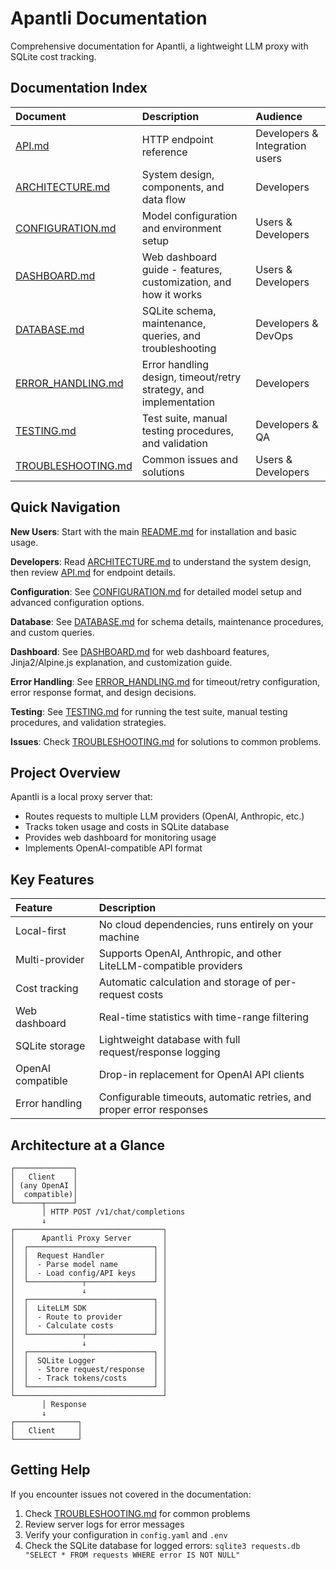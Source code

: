 # Apantli Documentation

Comprehensive documentation for Apantli, a lightweight LLM proxy with SQLite cost tracking.

## Documentation Index

| Document | Description | Audience |
|:---------|:------------|:---------|
| [API.md](API.md) | HTTP endpoint reference | Developers & Integration users |
| [ARCHITECTURE.md](ARCHITECTURE.md) | System design, components, and data flow | Developers |
| [CONFIGURATION.md](CONFIGURATION.md) | Model configuration and environment setup | Users & Developers |
| [DASHBOARD.md](DASHBOARD.md) | Web dashboard guide - features, customization, and how it works | Users & Developers |
| [DATABASE.md](DATABASE.md) | SQLite schema, maintenance, queries, and troubleshooting | Developers & DevOps |
| [ERROR_HANDLING.md](ERROR_HANDLING.md) | Error handling design, timeout/retry strategy, and implementation | Developers |
| [TESTING.md](TESTING.md) | Test suite, manual testing procedures, and validation | Developers & QA |
| [TROUBLESHOOTING.md](TROUBLESHOOTING.md) | Common issues and solutions | Users & Developers |

## Quick Navigation

**New Users**: Start with the main [README.md](../README.md) for installation and basic usage.

**Developers**: Read [ARCHITECTURE.md](ARCHITECTURE.md) to understand the system design, then review [API.md](API.md) for endpoint details.

**Configuration**: See [CONFIGURATION.md](CONFIGURATION.md) for detailed model setup and advanced configuration options.

**Database**: See [DATABASE.md](DATABASE.md) for schema details, maintenance procedures, and custom queries.

**Dashboard**: See [DASHBOARD.md](DASHBOARD.md) for web dashboard features, Jinja2/Alpine.js explanation, and customization guide.

**Error Handling**: See [ERROR_HANDLING.md](ERROR_HANDLING.md) for timeout/retry configuration, error response format, and design decisions.

**Testing**: See [TESTING.md](TESTING.md) for running the test suite, manual testing procedures, and validation strategies.

**Issues**: Check [TROUBLESHOOTING.md](TROUBLESHOOTING.md) for solutions to common problems.

## Project Overview

Apantli is a local proxy server that:

- Routes requests to multiple LLM providers (OpenAI, Anthropic, etc.)
- Tracks token usage and costs in SQLite database
- Provides web dashboard for monitoring usage
- Implements OpenAI-compatible API format

## Key Features

| Feature | Description |
|:--------|:------------|
| Local-first | No cloud dependencies, runs entirely on your machine |
| Multi-provider | Supports OpenAI, Anthropic, and other LiteLLM-compatible providers |
| Cost tracking | Automatic calculation and storage of per-request costs |
| Web dashboard | Real-time statistics with time-range filtering |
| SQLite storage | Lightweight database with full request/response logging |
| OpenAI compatible | Drop-in replacement for OpenAI API clients |
| Error handling | Configurable timeouts, automatic retries, and proper error responses |

## Architecture at a Glance

```
┌─────────────┐
│   Client    │
│ (any OpenAI │
│  compatible)│
└──────┬──────┘
       │ HTTP POST /v1/chat/completions
       ↓
┌─────────────────────────────────┐
│      Apantli Proxy Server       │
│  ┌────────────────────────────┐ │
│  │  Request Handler           │ │
│  │  - Parse model name        │ │
│  │  - Load config/API keys    │ │
│  └────────────┬───────────────┘ │
│               ↓                 │
│  ┌────────────────────────────┐ │
│  │  LiteLLM SDK               │ │
│  │  - Route to provider       │ │
│  │  - Calculate costs         │ │
│  └────────────┬───────────────┘ │
│               ↓                 │
│  ┌────────────────────────────┐ │
│  │  SQLite Logger             │ │
│  │  - Store request/response  │ │
│  │  - Track tokens/costs      │ │
│  └────────────────────────────┘ │
└─────────────────────────────────┘
       │ Response
       ↓
┌──────────────┐
│   Client     │
└──────────────┘
```

## Getting Help

If you encounter issues not covered in the documentation:

1. Check [TROUBLESHOOTING.md](TROUBLESHOOTING.md) for common problems
2. Review server logs for error messages
3. Verify your configuration in `config.yaml` and `.env`
4. Check the SQLite database for logged errors: `sqlite3 requests.db "SELECT * FROM requests WHERE error IS NOT NULL"`
